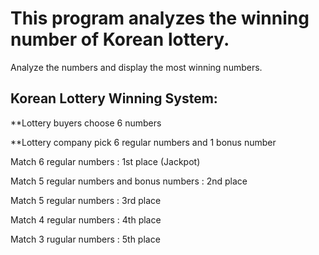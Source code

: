 # This program analyzes the winning number of Korean lottery.

Analyze the numbers and display the most winning numbers.

## Korean Lottery Winning System:

**Lottery buyers choose 6 numbers

**Lottery company pick 6 regular numbers and 1 bonus number

Match 6 regular numbers : 1st place (Jackpot)

Match 5 regular numbers and bonus numbers : 2nd place

Match 5 regular numbers : 3rd place

Match 4 regular numbers : 4th place

Match 3 rugular numbers : 5th place
